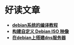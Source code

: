 # 好读文章
- **[debian系统的编译教程](https://fuserh.github.io/read/debian)**
- **[构建自定义 Debian ISO 映像](https://fuserh.github.io/read/bu)**
- **[在debian上搭建dns服务器](https://fuserh.github.io/read/dnsserver)**
